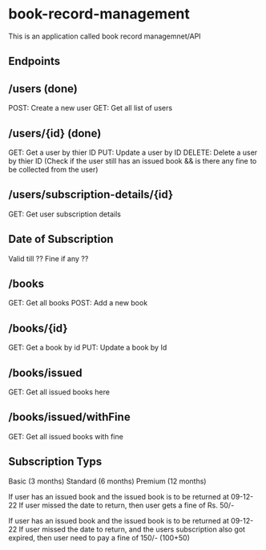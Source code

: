 # book-record-management
This is an application called book record managemnet/API

## Endpoints
## /users (done)
POST: Create a new user GET: Get all list of users

## /users/{id} (done)
GET: Get a user by thier ID PUT: Update a user by ID DELETE: Delete a user by thier ID (Check if the user still has an issued book && is there any fine to be collected from the user)

## /users/subscription-details/{id}
GET: Get user subscription details

## Date of Subscription
Valid till ??
Fine if any ??
## /books
GET: Get all books POST: Add a new book

## /books/{id}
GET: Get a book by id PUT: Update a book by Id

## /books/issued
GET: Get all issued books here

## /books/issued/withFine
GET: Get all issued books with fine

## Subscription Typs
Basic (3 months) Standard (6 months) Premium (12 months)

If user has an issued book and the issued book is to be returned at 09-12-22 If user missed the date to return, then user gets a fine of Rs. 50/-

If user has an issued book and the issued book is to be returned at 09-12-22 If user missed the date to return, and the users subscription also got expired, then user need to pay a fine of 150/- (100+50)